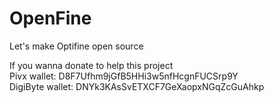 # OpenFine
Let's make Optifine open source  

If you wanna donate to help this project  
Pivx wallet: 
D8F7Ufhm9jGfB5HHi3w5nfHcgnFUCSrp9Y  
DigiByte wallet: 
DNYk3KAsSvETXCF7GeXaopxNGqZcGuAhkp
